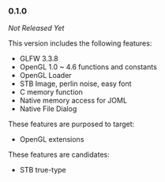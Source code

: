 ### 0.1.0

_Not Released Yet_

This version includes the following features:

- GLFW 3.3.8
- OpenGL 1.0 ~ 4.6 functions and constants
- OpenGL Loader
- STB Image, perlin noise, easy font
- C memory function
- Native memory access for JOML
- Native File Dialog

These features are purposed to target:

- OpenGL extensions

These features are candidates:

- STB true-type
